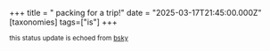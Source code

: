 +++
title = " packing for a trip!"
date = "2025-03-17T21:45:00.000Z"
[taxonomies]
tags=["is"]
+++

<small>this status update is echoed from [bsky](https://bsky.app/profile/nonmodernist-is.bsky.social/post/3lkmnmzsbds2a)</small>